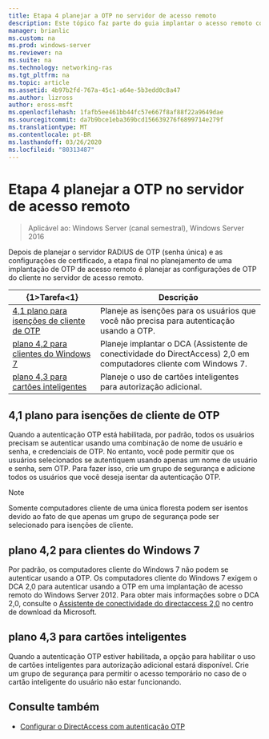 ```yaml
---
title: Etapa 4 planejar a OTP no servidor de acesso remoto
description: Este tópico faz parte do guia implantar o acesso remoto com autenticação OTP no Windows Server 2016.
manager: brianlic
ms.custom: na
ms.prod: windows-server
ms.reviewer: na
ms.suite: na
ms.technology: networking-ras
ms.tgt_pltfrm: na
ms.topic: article
ms.assetid: 4b97b2fd-767a-45c1-a64e-5b3edd0c8a47
ms.author: lizross
author: eross-msft
ms.openlocfilehash: 1fafb5ee461bb44fc57e667f8af88f22a9649dae
ms.sourcegitcommit: da7b9bce1eba369bcd156639276f6899714e279f
ms.translationtype: MT
ms.contentlocale: pt-BR
ms.lasthandoff: 03/26/2020
ms.locfileid: "80313487"
---
```

# <a name="step-4-plan-for-otp-on-the-remote-access-server"></a>Etapa 4 planejar a OTP no servidor de acesso remoto

>Aplicável ao: Windows Server (canal semestral), Windows Server 2016

Depois de planejar o servidor RADIUS de OTP (senha única) e as configurações de certificado, a etapa final no planejamento de uma implantação de OTP de acesso remoto é planejar as configurações de OTP do cliente no servidor de acesso remoto.  
  
|{1&gt;Tarefa&lt;1}|Descrição|  
|----|--------|  
|[4,1 plano para isenções de cliente de OTP](#bkmk_4_1_Exemptions)|Planeje as isenções para os usuários que você não precisa para autenticação usando a OTP.|  
|[plano 4,2 para clientes do Windows 7](#bkmk_4_2_Win7)|Planeje implantar o DCA (Assistente de conectividade do DirectAccess) 2,0 em computadores cliente com Windows 7.|  
|[plano 4,3 para cartões inteligentes](#BKMK_smartcard)|Planeje o uso de cartões inteligentes para autorização adicional.|  
  
## <a name="41-plan-for-otp-client-exemptions"></a><a name="bkmk_4_1_Exemptions"></a>4,1 plano para isenções de cliente de OTP  
Quando a autenticação OTP está habilitada, por padrão, todos os usuários precisam se autenticar usando uma combinação de nome de usuário e senha, e credenciais de OTP. No entanto, você pode permitir que os usuários selecionados se autentiquem usando apenas um nome de usuário e senha, sem OTP. Para fazer isso, crie um grupo de segurança e adicione todos os usuários que você deseja isentar da autenticação OTP.  
  
> [!NOTE]  
> Somente computadores cliente de uma única floresta podem ser isentos devido ao fato de que apenas um grupo de segurança pode ser selecionado para isenções de cliente.  
  
## <a name="42-plan-for-windows-7-clients"></a><a name="bkmk_4_2_Win7"></a>plano 4,2 para clientes do Windows 7  
Por padrão, os computadores cliente do Windows 7 não podem se autenticar usando a OTP.  Os computadores cliente do Windows 7 exigem o DCA 2,0 para autenticar usando a OTP em uma implantação de acesso remoto do Windows Server 2012. Para obter mais informações sobre o DCA 2,0, consulte o [Assistente de conectividade do directaccess 2,0](https://go.microsoft.com/fwlink/?LinkId=253699) no centro de download da Microsoft.  
  
## <a name="43-plan-for-smart-cards"></a><a name="BKMK_smartcard"></a>plano 4,3 para cartões inteligentes  
Quando a autenticação OTP estiver habilitada, a opção para habilitar o uso de cartões inteligentes para autorização adicional estará disponível. Crie um grupo de segurança para permitir o acesso temporário no caso de o cartão inteligente do usuário não estar funcionando.  
  
## <a name="see-also"></a><a name="BKMK_Links"></a>Consulte também  
  
-   [Configurar o DirectAccess com autenticação OTP](https://technet.microsoft.com/windows-server-docs/networking/remote-access/ras/otp/deploy-ra-otp)  
  


